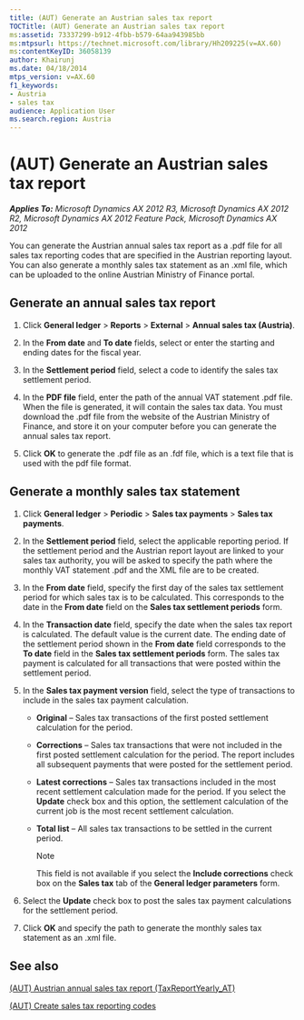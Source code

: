 ```yaml
---
title: (AUT) Generate an Austrian sales tax report
TOCTitle: (AUT) Generate an Austrian sales tax report
ms:assetid: 73337299-b912-4fbb-b579-64aa943985bb
ms:mtpsurl: https://technet.microsoft.com/library/Hh209225(v=AX.60)
ms:contentKeyID: 36058139
author: Khairunj
ms.date: 04/18/2014
mtps_version: v=AX.60
f1_keywords:
- Austria
- sales tax
audience: Application User
ms.search.region: Austria
---
```


# (AUT) Generate an Austrian sales tax report 


_**Applies To:** Microsoft Dynamics AX 2012 R3, Microsoft Dynamics AX 2012 R2, Microsoft Dynamics AX 2012 Feature Pack, Microsoft Dynamics AX 2012_

You can generate the Austrian annual sales tax report as a .pdf file for all sales tax reporting codes that are specified in the Austrian reporting layout. You can also generate a monthly sales tax statement as an .xml file, which can be uploaded to the online Austrian Ministry of Finance portal.

## Generate an annual sales tax report

1.  Click **General ledger** \> **Reports** \> **External** \> **Annual sales tax (Austria)**.

2.  In the **From date** and **To date** fields, select or enter the starting and ending dates for the fiscal year.

3.  In the **Settlement period** field, select a code to identify the sales tax settlement period.

4.  In the **PDF file** field, enter the path of the annual VAT statement .pdf file. When the file is generated, it will contain the sales tax data. You must download the .pdf file from the website of the Austrian Ministry of Finance, and store it on your computer before you can generate the annual sales tax report.

5.  Click **OK** to generate the .pdf file as an .fdf file, which is a text file that is used with the pdf file format.

## Generate a monthly sales tax statement

1.  Click **General ledger** \> **Periodic** \> **Sales tax payments** \> **Sales tax payments**.

2.  In the **Settlement period** field, select the applicable reporting period. If the settlement period and the Austrian report layout are linked to your sales tax authority, you will be asked to specify the path where the monthly VAT statement .pdf and the XML file are to be created.

3.  In the **From date** field, specify the first day of the sales tax settlement period for which sales tax is to be calculated. This corresponds to the date in the **From date** field on the **Sales tax settlement periods** form.

4.  In the **Transaction date** field, specify the date when the sales tax report is calculated. The default value is the current date. The ending date of the settlement period shown in the **From date** field corresponds to the **To date** field in the **Sales tax settlement periods** form. The sales tax payment is calculated for all transactions that were posted within the settlement period.

5.  In the **Sales tax payment version** field, select the type of transactions to include in the sales tax payment calculation.
    
      - **Original** – Sales tax transactions of the first posted settlement calculation for the period.
    
      - **Corrections** – Sales tax transactions that were not included in the first posted settlement calculation for the period. The report includes all subsequent payments that were posted for the settlement period.
    
      - **Latest corrections** – Sales tax transactions included in the most recent settlement calculation made for the period. If you select the **Update** check box and this option, the settlement calculation of the current job is the most recent settlement calculation.
    
      - **Total list** – All sales tax transactions to be settled in the current period.
        

        > [!NOTE]
        > <P>This field is not available if you select the <STRONG>Include corrections</STRONG> check box on the <STRONG>Sales tax</STRONG> tab of the <STRONG>General ledger parameters</STRONG> form.</P>



6.  Select the **Update** check box to post the sales tax payment calculations for the settlement period.

7.  Click **OK** and specify the path to generate the monthly sales tax statement as an .xml file.

## See also

[(AUT) Austrian annual sales tax report (TaxReportYearly\_AT)](aut-austrian-annual-sales-tax-report-taxreportyearly-at.md)

[(AUT) Create sales tax reporting codes](aut-create-sales-tax-reporting-codes.md)

  


